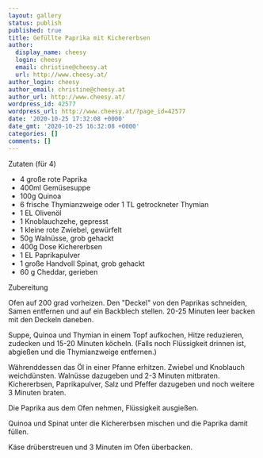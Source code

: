 ```yaml
---
layout: gallery
status: publish
published: true
title: Gefüllte Paprika mit Kichererbsen
author:
  display_name: cheesy
  login: cheesy
  email: christine@cheesy.at
  url: http://www.cheesy.at/
author_login: cheesy
author_email: christine@cheesy.at
author_url: http://www.cheesy.at/
wordpress_id: 42577
wordpress_url: http://www.cheesy.at/?page_id=42577
date: '2020-10-25 17:32:08 +0000'
date_gmt: '2020-10-25 16:32:08 +0000'
categories: []
comments: []
---
```

<!-- wp:paragraph -->
Zutaten (für 4)
<!-- /wp:paragraph -->
<!-- wp:list -->
- 4 große rote Paprika
- 400ml Gemüsesuppe
- 100g Quinoa
- 6 frische Thymianzweige oder 1 TL getrockneter Thymian
- 1 EL Olivenöl
- 1 Knoblauchzehe, gepresst
- 1 kleine rote Zwiebel, gewürfelt
- 50g Walnüsse, grob gehackt
- 400g Dose Kichererbsen
- 1 EL Paprikapulver
- 1 große Handvoll Spinat, grob gehackt
- 60 g Cheddar, gerieben
<!-- /wp:list -->
<!-- wp:paragraph -->
Zubereitung
<!-- /wp:paragraph -->
<!-- wp:paragraph -->
Ofen auf 200 grad vorheizen. Den "Deckel" von den Paprikas schneiden, Samen entfernen und auf ein Backblech stellen. 20-25 Minuten leer backen mit den Deckeln daneben.
<!-- /wp:paragraph -->
<!-- wp:paragraph -->
Suppe, Quinoa und Thymian in einem Topf aufkochen, Hitze reduzieren, zudecken und 15-20 Minuten köcheln. (Falls noch Flüssigkeit drinnen ist, abgießen und die Thymianzweige entfernen.)
<!-- /wp:paragraph -->
<!-- wp:paragraph -->
Währenddessen das Öl in einer Pfanne erhitzen. Zwiebel und Knoblauch weichdünsten. Walnüsse dazugeben und 2-3 Minuten mitbraten. Kichererbsen, Paprikapulver, Salz und Pfeffer dazugeben und noch weitere 3 Minuten braten.
<!-- /wp:paragraph -->
<!-- wp:paragraph -->
Die Paprika aus dem Ofen nehmen, Flüssigkeit ausgießen.
<!-- /wp:paragraph -->
<!-- wp:paragraph -->
Quinoa und Spinat unter die Kichererbsen mischen und die Paprika damit füllen.
<!-- /wp:paragraph -->
<!-- wp:paragraph -->
Käse drüberstreuen und 3 Minuten im Ofen überbacken.
<!-- /wp:paragraph -->
<!-- wp:image {"id":42578} -->
<figure class="wp-block-image"><img src="{% link _rezepte/hauptspeisen/vegetarisch/gefuellte-paprika-mit-kichererbsen/Gefüllte-Paprika-1.jpg %}" alt="" class="wp-image-42578"></figure>
<!-- /wp:image -->
